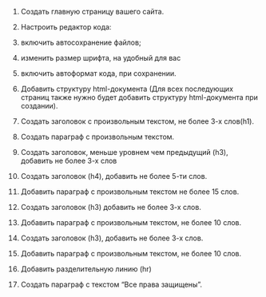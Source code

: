 
1. Создать главную страницу вашего сайта.
2. Настроить редактор кода:
    
  1.  включить автосохранение файлов;
  2. изменить размер шрифта, на удобный для вас
  3.  включить автоформат кода, при сохранении.
3. Добавить структуру html-документа (Для всех последующих страниц также нужно будет добавить структуру html-документа при создании).
4. Создать заголовок с произвольным текстом, не более 3-х слов(h1).
5. Создать параграф с произвольным текстом.
6. Создать заголовок, меньше уровнем чем предыдущий (h3), добавить не более 3-х слов
7. Создать заголовок (h4), добавить не более 5-ти слов.
8. Добавить параграф с произвольным текстом не более 15 слов.
9. Создать заголовок (h3) добавить не более 3-х слов.
10. Добавить параграф с произвольным текстом, не более 10 слов.
11. Создать заголовок (h3), добавить не более 3-х слов.
12. Добавить параграф с произвольным текстом, не более 10 слов.
13. Добавить разделительную линию (hr)
14. Создать параграф с текстом “Все права защищены”.